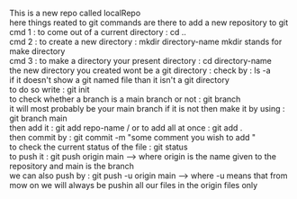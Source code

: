 This is a new repo called localRepo
<br>
here things reated to git commands are there to add a new repository to git <br>
cmd 1 : to come out of a current directory : cd ..<br>
cmd 2 : to create a new directory : mkdir directory-name   mkdir stands for make directory <br>
cmd 3 : to make a directory your present directory : cd directory-name <br>
the new directory you created wont be a git directory : check by : ls -a <br>
if it doesn't show a git named file than it isn't a git directory <br>
to do so write : git init <br>
to check whether a branch is a main branch or not : git branch <br>
it will most probably be your main branch if it is not then make it by using : git branch main<br>
then add it : git add repo-name / or to add all at once : git add . <br>
then commit by : git commit -m "some comment you wish to add " <br>
to check the current status of the file : git status <br>
to push it : git push origin main --> where origin is the name given to the repository and main is the branch <br>
we can also push by : git push -u origin main --> where -u means that from mow on we will always be pushin all our files in the origin files only  